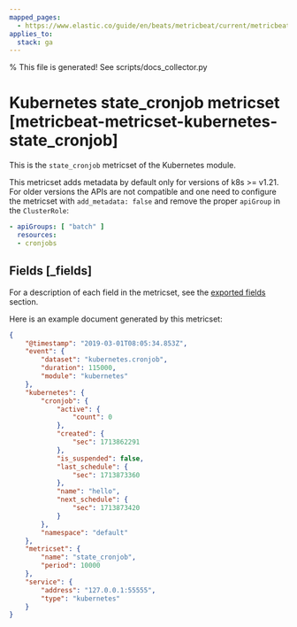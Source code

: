 ```yaml
---
mapped_pages:
  - https://www.elastic.co/guide/en/beats/metricbeat/current/metricbeat-metricset-kubernetes-state_cronjob.html
applies_to:
  stack: ga
---
```


% This file is generated! See scripts/docs_collector.py

# Kubernetes state_cronjob metricset [metricbeat-metricset-kubernetes-state_cronjob]

This is the `state_cronjob` metricset of the Kubernetes module.

This metricset adds metadata by default only for versions of k8s >= v1.21. For older versions the APIs are not compatible and one need to configure the metricset with `add_metadata: false` and remove the proper `apiGroup` in the `ClusterRole`:

```yaml
- apiGroups: [ "batch" ]
  resources:
  - cronjobs
```

## Fields [_fields]

For a description of each field in the metricset, see the [exported fields](/reference/metricbeat/exported-fields-kubernetes.md) section.

Here is an example document generated by this metricset:

```json
{
    "@timestamp": "2019-03-01T08:05:34.853Z",
    "event": {
        "dataset": "kubernetes.cronjob",
        "duration": 115000,
        "module": "kubernetes"
    },
    "kubernetes": {
        "cronjob": {
            "active": {
                "count": 0
            },
            "created": {
                "sec": 1713862291
            },
            "is_suspended": false,
            "last_schedule": {
                "sec": 1713873360
            },
            "name": "hello",
            "next_schedule": {
                "sec": 1713873420
            }
        },
        "namespace": "default"
    },
    "metricset": {
        "name": "state_cronjob",
        "period": 10000
    },
    "service": {
        "address": "127.0.0.1:55555",
        "type": "kubernetes"
    }
}
```
